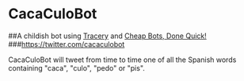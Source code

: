 # CacaCuloBot 
##A childish bot using [Tracery](https://github.com/galaxykate/tracery) and [Cheap Bots, Done Quick!](http://cheapbotsdonequick.com/ )
###https://twitter.com/cacaculobot

CacaCuloBot will tweet from time to time one of all the Spanish words containing "caca", "culo", "pedo" or "pis".
